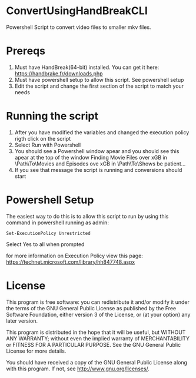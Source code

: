 # ConvertUsingHandBreakCLI
Powershell Script to convert video files to smaller mkv files.

# Prereqs
1. Must have HandBreak(64-bit) installed.  You can get it here: <https://handbrake.fr/downloads.php>
2. Must have powershell setup to allow this script.  See powershell setup
3. Edit the script and change the first section of the script to match your needs

# Running the script
1. After you have modified the variables and changed the execution policy rigth click on the script
2. Select Run with Powershell
3. You should see a Powershell window apear and you should see this apear at the top of the window
        Finding Movie Files over xGB in \\Path\To\Movies and Episodes ove xGB in \\Path\To\Shows be patient...
4. If you see that message the script is running and conversions should start

# Powershell Setup
The easiest way to do this is to allow this script to run by using this command in powershell running as admin:

    Set-ExecutionPolicy Unrestricted

Select Yes to all when prompted

for more information on Execution Policy view this page: <https://technet.microsoft.com/library/hh847748.aspx>

# License

This program is free software: you can redistribute it and/or modify
it under the terms of the GNU General Public License as published by
the Free Software Foundation, either version 3 of the License, or
(at your option) any later version.

This program is distributed in the hope that it will be useful,
but WITHOUT ANY WARRANTY; without even the implied warranty of
MERCHANTABILITY or FITNESS FOR A PARTICULAR PURPOSE.  See the
GNU General Public License for more details.

You should have received a copy of the GNU General Public License
along with this program.  If not, see <http://www.gnu.org/licenses/>.
